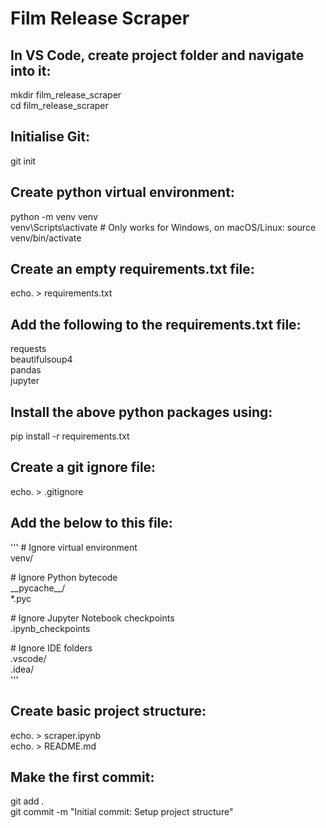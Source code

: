# Film Release Scraper

## In VS Code, create project folder and navigate into it:  
mkdir film_release_scraper  
cd film_release_scraper  
  
## Initialise Git:  
git init  
  
## Create python virtual environment:  
python -m venv venv  
venv\Scripts\activate  # Only works for Windows, on macOS/Linux: source venv/bin/activate  
  
## Create an empty requirements.txt file:  
echo. > requirements.txt  
  
## Add the following to the requirements.txt file:  
requests  
beautifulsoup4  
pandas  
jupyter  
  
## Install the above python packages using:  
pip install -r requirements.txt  
  
## Create a git ignore file:  
echo.  > .gitignore  
  
## Add the below to this file:  
'''
\# Ignore virtual environment  
venv/  
  
\# Ignore Python bytecode  
\_\_pycache__/  
*.pyc  
  
\# Ignore Jupyter Notebook checkpoints  
.ipynb_checkpoints  
  
\# Ignore IDE folders  
.vscode/  
.idea/  
'''  

## Create basic project structure:  
echo. > scraper.ipynb  
echo. > README.md  
  
## Make the first commit:  
git add .  
git commit -m "Initial commit: Setup project structure"  